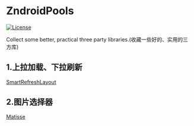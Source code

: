 # ZndroidPools

[![License](https://img.shields.io/badge/License%20-Apache%202-337ab7.svg)](https://www.apache.org/licenses/LICENSE-2.0)

Collect some better, practical three party libraries.(收藏一些好的、实用的三方库)

## 1.上拉加载、下拉刷新
[SmartRefreshLayout](https://github.com/scwang90/SmartRefreshLayout "SmartRefreshLayout")
## 2.图片选择器
[Matisse](https://github.com/zhihu/Matisse "Matisse")
